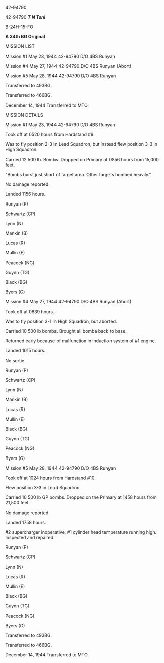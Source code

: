 





42-94790






 




42-94790 ***T N Toni***

B-24H-15-FO

**A 34th BG Original**

MISSION LIST

Mission #1 May 23, 1944 42-94790 D/O 4BS Runyan

Mission #4 May 27, 1944 42-94790 D/O 4BS Runyan (Abort)

Mission #5 May 28, 1944 42-94790 D/O 4BS Runyan

Transferred to 493BG.

 

Transferred to 466BG.

December 14, 1944 Transferred to MTO.

MISSION DETAILS  

  

Mission #1 May 23, 1944 42-94790 D/O 4BS Runyan

Took off at 0520 hours from Hardstand #9.

Was to fly position 2-3 in Lead Squadron, but instead flew
position 3-3 in High Squadron.

Carried 12 500 lb. Bombs. Dropped on Primary at 0856 hours
from 15,000 feet.

"Bombs burst just short of target area. Other targets
bombed heavily."

No damage reported.

Landed 1156 hours.

Runyan (P)

Schwartz (CP)

Lynn (N)

Mankin (B)

Lucas (R)

Mullin (E)

Peacock (NG)

Guynn (TG)

Black (BG)

Byers (G)

Mission #4 May 27, 1944 42-94790 D/O 4BS Runyan (Abort)

Took off at 0839 hours.

Was to fly position 3-1 in High Squadron, but aborted.

Carried 10 500 lb bombs. Brought all bomba back to base.

Returned early because of malfunction in induction system of
#1 engine.

Landed 1015 hours.

No sortie.

Runyan (P)

Schwartz (CP)

Lynn (N)

Mankin (B)

Lucas (R)

Mullin (E)

Black (BG)

Guynn (TG)

Peacock (NG)

Byers (G)

Mission #5 May 28, 1944 42-94790 D/O 4BS Runyan

Took off at 1024 hours from Hardstand #10.

Flew position 3-3 in Lead Squadron.

Carried 10 500 lb GP bombs. Dropped on the Primary at 1458
hours from 21,500 feet.

No damage reported.

Landed 1758 hours.

#2 supercharger inoperative; #1 cylinder head temperature
running high. Inspected and repaired.

Runyan (P)

Schwartz (CP)

Lynn (N)

Lucas (R)

Mullin (E)

Black (BG)

Guynn (TG)

Peacock (NG)

Byers (G)

Transferred to 493BG.

 

Transferred to 466BG.

December 14, 1944 Transferred to MTO.




